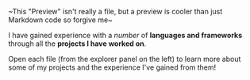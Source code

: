 ~This "Preview" isn't really a file, but a preview is cooler than just Markdown code so forgive me~

I have gained experience with a _number_ of **languages and frameworks** through all the **projects I have worked on**.

Open each file (from the explorer panel on the left) to learn more about some of my projects and the experience I've gained from them!